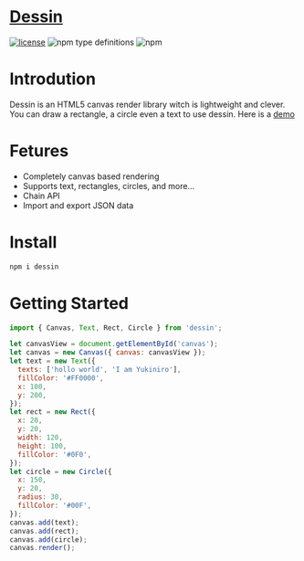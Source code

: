# [Dessin](https://github.com/Yukiniro/dessin)

[![license](https://img.shields.io/static/v1?label=licence&message=MIT&color=blue&style=flat-square)](https://github.com/Yukiniro/dessin/blob/main/LICENSE)
![npm type definitions](https://img.shields.io/npm/types/typescript?style=flat-square)
![npm](https://img.shields.io/npm/v/dessin?style=flat-square&color=blue)

# Introdution

Dessin is an HTML5 canvas render library witch is lightweight and clever. You can draw a rectangle, a circle even a text to use dessin. Here is a [demo](https://dessin-nine.vercel.app/)

# Fetures

- Completely canvas based rendering
- Supports text, rectangles, circles, and more...
- Chain API
- Import and export JSON data

# Install

```bash
npm i dessin
```

# Getting Started

```javascript
import { Canvas, Text, Rect, Circle } from 'dessin';

let canvasView = document.getElementById('canvas');
let canvas = new Canvas({ canvas: canvasView });
let text = new Text({
  texts: ['hollo world', 'I am Yukiniro'],
  fillColor: '#FF0000',
  x: 100,
  y: 200,
});
let rect = new Rect({
  x: 20,
  y: 20,
  width: 120,
  height: 100,
  fillColor: '#0F0',
});
let circle = new Circle({
  x: 150,
  y: 20,
  radius: 30,
  fillColor: '#00F',
});
canvas.add(text);
canvas.add(rect);
canvas.add(circle);
canvas.render();
```
